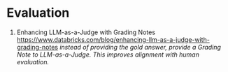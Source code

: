 # Evaluation

1. Enhancing LLM-as-a-Judge with Grading Notes
   https://www.databricks.com/blog/enhancing-llm-as-a-judge-with-grading-notes
   _instead of providing the gold answer, provide a Grading Note to LLM-as-a-Judge. This improves alignment with human evaluation._
